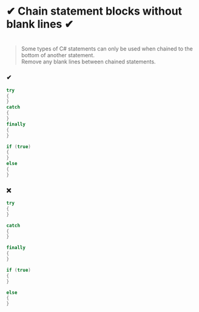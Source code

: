 # ✔ Chain statement blocks without blank lines ✔
#

> Some types of C# statements can only be used when chained to the bottom of another statement.  
> Remove any blank lines between chained statements.

### ✔
``` csharp
try
{   
}
catch
{
}
finally
{
}
```
``` csharp
if (true)
{
}
else
{
}
```

### ❌ 
``` csharp
try
{
}

catch
{
}

finally
{
}
```
``` csharp
if (true)
{
}

else
{
}
```
